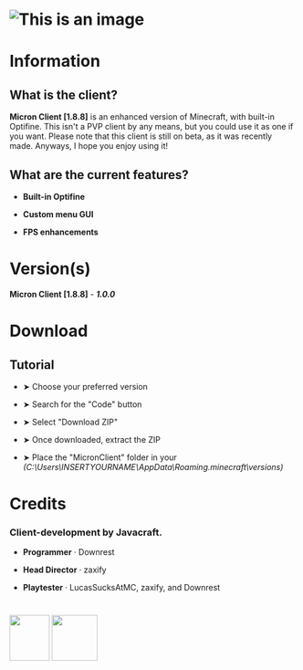 # ![This is an image](https://i.imgur.com/gh7oJ1U.png)

# Information

## What is the client?

**Micron Client [1.8.8]** is an enhanced version of Minecraft, with built-in Optifine. This isn't a PVP client by any means, but you could use it as one if you want.
Please note that this client is still on beta, as it was recently made. Anyways, I hope you enjoy using it!

## What are the current features?

- **Built-in Optifine**
 
- **Custom menu GUI**
 
- **FPS enhancements**
 
# Version(s)

**Micron Client [1.8.8]** - ***1.0.0***

# Download

## Tutorial

- ➤ Choose your preferred version

- ➤ Search for the "Code" button

- ➤ Select "Download ZIP"

- ➤ Once downloaded, extract the ZIP

- ➤ Place the "MicronClient" folder in your *(C:\Users\INSERTYOURNAME\AppData\Roaming\.minecraft\versions)*

# Credits

### **Client-development by Javacraft.**

- **Programmer** · Downrest
 
- **Head Director** · zaxify
 
- **Playtester** · LucasSucksAtMC, zaxify, and Downrest

#

<img src="https://i.imgur.com/AMvn5Hc.png" width="70" height="80">  <img src="https://i.imgur.com/6byE4V6.png" width="80" height="80">

